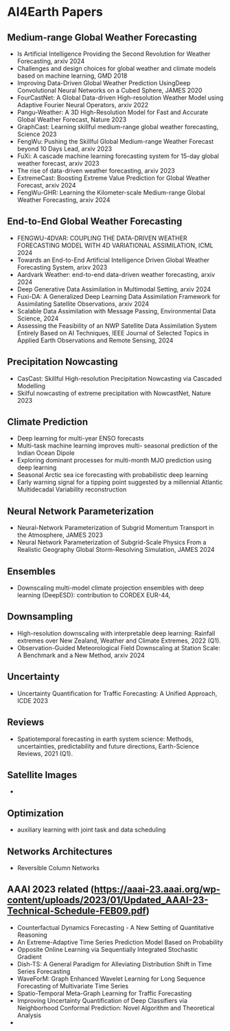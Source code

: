 # AI4Earth Papers

## Medium-range Global Weather Forecasting
* Is Artificial Intelligence Providing the Second Revolution for Weather Forecasting, arxiv 2024
* Challenges and design choices for global weather and climate models based on machine learning, GMD 2018
* Improving Data-Driven Global Weather Prediction UsingDeep Convolutional Neural Networks on a Cubed Sphere, JAMES 2020
* FourCastNet: A Global Data-driven High-resolution Weather Model using Adaptive Fourier Neural Operators, arxiv 2022
* Pangu-Weather: A 3D High-Resolution Model for Fast and Accurate Global Weather Forecast, Nature 2023
* GraphCast: Learning skillful medium-range global weather forecasting, Science 2023
* FengWu: Pushing the Skillful Global Medium-range Weather Forecast beyond 10 Days Lead, arxiv 2023
* FuXi: A cascade machine learning forecasting system for 15-day global weather forecast, arxiv 2023
* The rise of data-driven weather forecasting, arxiv 2023
* ExtremeCast: Boosting Extreme Value Prediction for Global Weather Forecast, arxiv 2024
* FengWu-GHR: Learning the Kilometer-scale Medium-range Global Weather Forecasting, arxiv 2024

## End-to-End Global Weather Forecasting
* FENGWU-4DVAR: COUPLING THE DATA-DRIVEN WEATHER FORECASTING MODEL WITH 4D VARIATIONAL ASSIMILATION, ICML 2024
* Towards an End-to-End Artificial Intelligence Driven Global Weather Forecasting System, arixv 2023
* Aardvark Weather: end-to-end data-driven weather forecasting, arxiv 2024
* Deep Generative Data Assimilation in Multimodal Setting, arxiv 2024
* Fuxi-DA: A Generalized Deep Learning Data Assimilation Framework for Assimilating Satellite Observations, arxiv 2024
* Scalable Data Assimilation with Message Passing, Environmental Data Science, 2024
* Assessing the Feasibility of an NWP Satellite Data Assimilation System Entirely Based on AI Techniques, IEEE Journal of Selected Topics in Applied Earth Observations and Remote Sensing, 2024

## Precipitation Nowcasting
* CasCast: Skillful High-resolution Precipitation Nowcasting via Cascaded Modelling
* Skilful nowcasting of extreme precipitation with NowcastNet, Nature 2023

## Climate Prediction
* Deep learning for multi-year ENSO forecasts
* Multi-task machine learning improves multi- seasonal prediction of the Indian Ocean Dipole
* Exploring dominant processes for multi-month MJO prediction using deep learning
* Seasonal Arctic sea ice forecasting with probabilistic deep learning
* Early warning signal for a tipping point suggested by a millennial Atlantic Multidecadal Variability reconstruction

## Neural Network Parameterization
* Neural-Network Parameterization of Subgrid Momentum Transport in the Atmosphere, JAMES 2023
* Neural Network Parameterization of Subgrid-Scale Physics From a Realistic Geography Global Storm-Resolving Simulation, JAMES 2024

## Ensembles
* Downscaling multi-model climate projection ensembles with deep learning (DeepESD): contribution to CORDEX EUR-44, 

## Downsampling
* High-resolution downscaling with interpretable deep learning: Rainfall extremes over New Zealand, Weather and Climate Extremes, 2022 (Q1).
* Observation-Guided Meteorological Field Downscaling at Station Scale: A Benchmark and a New Method, arxiv 2024

## Uncertainty
* Uncertainty Quantification for Traffic Forecasting: A Unified Approach, ICDE 2023

## Reviews
* Spatiotemporal forecasting in earth system science: Methods, uncertainties, predictability and future directions, Earth-Science Reviews, 2021 (Q1).

## Satellite Images
* 

## Optimization
* auxiliary learning with joint task and data scheduling

## Networks Architectures
* Reversible Column Networks


## AAAI 2023 related (https://aaai-23.aaai.org/wp-content/uploads/2023/01/Updated_AAAI-23-Technical-Schedule-FEB09.pdf)
* Counterfactual Dynamics Forecasting - A New Setting of Quantitative Reasoning
* An Extreme-Adaptive Time Series Prediction Model Based on Probability
* Opposite Online Learning via Sequentially Integrated Stochastic Gradient
* Dish-TS: A General Paradigm for Alleviating Distribution Shift in Time Series Forecasting
* WaveForM: Graph Enhanced Wavelet Learning for Long Sequence
Forecasting of Multivariate Time Series
* Spatio-Temporal Meta-Graph Learning for Traffic Forecasting
* Improving Uncertainty Quantification of Deep Classifiers via
Neighborhood Conformal Prediction: Novel Algorithm and Theoretical
Analysis
* 

